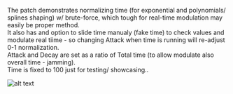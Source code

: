 The patch demonstrates normalizing time (for exponential and polynomials/ splines shaping) w/ brute-force, which tough for real-time modulation may easily be proper method.\
It also has and option to slide time manualy (fake time) to check values and modulate real tiime - so changing Attack when time is running will re-adjust 0-1 normalization.\
Attack and Decay are set as a ratio of Total time (to allow modulate also overall time - jamming).\
Time is fixed to 100 just for testing/ showcasing..

![alt text](http://sigsaly.xf.cz/wp-content/uploads/2025/08/Osx3d.jpg)
